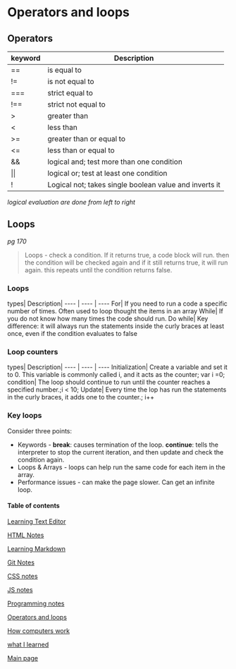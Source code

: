 # Operators and loops

## Operators
keyword| Description| 
---- | ---- 
==| is equal to
!=| is not equal to
===| strict equal to
!==| strict not equal to
>| greater than
<| less than
>=| greater than or equal to
<=| less than or equal to
&&| logical and; test more than one condition
\|\|| logical or; test at least one condition
!| Logical not; takes single boolean value and inverts it

*logical evaluation are done from left to right*

## Loops
*pg 170*
> Loops - check a condition. If it returns true, a code block will run. then the condition will be checked again and if it still returns true, it will run again. this repeats until the condition returns false.

### Loops
types| Description| 
---- | ---- | ----
For| If you need to run a code a specific number of times. Often used to loop thought the items in an array
While| If you do not know how many times the code should run.
Do while| Key difference: it will always run the statements inside the curly braces at least once, even if the condition evaluates to false

### Loop counters
types| Description| 
---- | ---- | ----
Initialization| Create a variable and set it to 0. This variable is commonly called i, and it acts as the counter; var i =0;
condition| The loop should continue to run until the counter reaches a specified number.;i < 10;
Update| Every time the lop has run the statements in the curly braces, it adds one to the counter.; i++

### Key loops

Consider three points:
* Keywords - **break**: causes termination of the loop. **continue**: tells the interpreter to stop the current iteration, and then update and check the condition again.
* Loops & Arrays - loops can help run the same code for each item in the array.
* Performance issues - can make the page slower. Can get an infinite loop.

#### Table of contents
[Learning Text Editor](https://will-ing.github.io/learning-journal/learn-text-editor)

[HTML Notes](https://will-ing.github.io/learning-journal/html-notes)

[Learning Markdown](https://will-ing.github.io/learning-journal/learning-markdown)

[Git Notes](https://will-ing.github.io/learning-journal/git-notes)

[CSS notes](https://will-ing.github.io/learning-journal/css-notes)

[JS notes](https://will-ing.github.io/learning-journal/js-notes)

[Programming notes](https://will-ing.github.io/learning-journal/progjs-notes)

[Operators and loops](https://will-ing.github.io/learning-journal/operatorsandloops)

[How computers work](https://will-ing.github.io/learning-journal/howcmpwrk)

[what I learned](https://will-ing.github.io/learning-journal/what-i-learned)

[Main page](https://will-ing.github.io/learning-journal/)